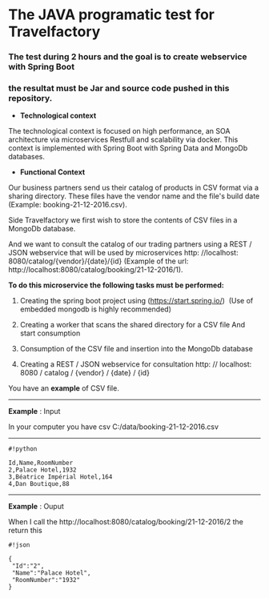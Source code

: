 # The JAVA programatic test for Travelfactory #


### The test during  2 hours and the goal is to create webservice with Spring Boot ###
### the resultat must be Jar and source code pushed in this repository. ###



* **Technological context**

The technological context is focused on high performance, an SOA architecture via microservices Restfull and scalability via docker.
This context is implemented with Spring Boot with  Spring Data  and MongoDb databases.

* **Functional Context**

Our business partners send us their catalog of products in CSV format via a sharing directory.
These files have the vendor name and the file's build date (Example: booking-21-12-2016.csv).

Side Travelfactory we first wish to store the contents of CSV files in a MongoDb database.

And we want to consult the catalog of our trading partners using a REST / JSON webservice that will be used by microservices
http: //localhost: 8080/catalog/{vendor}/{date}/{id}
(Example of the url: http://localhost:8080/catalog/booking/21-12-2016/1).

**To do this microservice the following tasks must be performed:**

1.  Creating the spring boot project using (https://start.spring.io/)
 (Use of embedded mongodb is highly recommended)

2.  Creating a worker that scans the shared directory for a CSV file
And start consumption

3.  Consumption of the CSV file and insertion into the MongoDb database

4.  Creating a REST / JSON webservice for consultation http: // localhost: 8080 / catalog / {vendor} / {date} / {id}


You have an **example** of CSV file.


-------------------------------------------------------------

**Example** : Input

In your computer you have csv C:/data/booking-21-12-2016.csv


--------------------------

```
#!python

Id,Name,RoomNumber
2,Palace Hotel,1932
3,Béatrice Impérial Hotel,164
4,Dan Boutique,88
```

--------------------------

**Example** : Ouput

When I call the http://localhost:8080/catalog/booking/21-12-2016/2
the return this


```
#!json

{ 
 "Id":"2",
 "Name":"Palace Hotel",
 "RoomNumber":"1932"
}

```